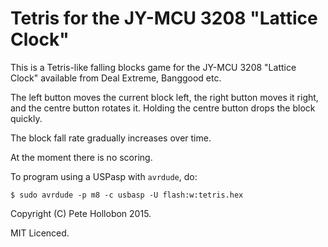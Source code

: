 # Tetris for the JY-MCU 3208 "Lattice Clock"

This is a Tetris-like falling blocks game for the JY-MCU 3208 "Lattice Clock" available from Deal
Extreme, Banggood etc.

The left button moves the current block left, the right button moves it right, and the centre
button rotates it. Holding the centre button drops the block quickly.

The block fall rate gradually increases over time.

At the moment there is no scoring.

To program using a USPasp with `avrdude`, do:

```
$ sudo avrdude -p m8 -c usbasp -U flash:w:tetris.hex
```

Copyright (C) Pete Hollobon 2015.

MIT Licenced.
